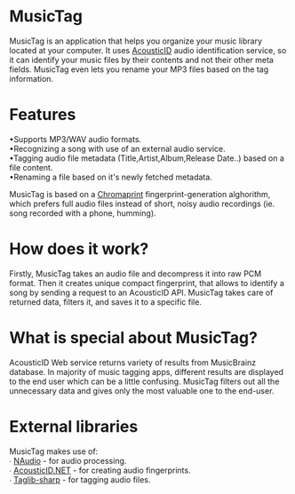 # MusicTag
MusicTag is an application that helps you organize your music library located at your computer. It uses [AcousticID](https://acoustid.org) audio identification service, so it can identify your music files by their contents and not their other meta fields. MusicTag even lets you rename your MP3 files based on the tag information.

# Features
•Supports MP3/WAV audio formats.<br/>
•Recognizing a song with use of an external audio service.<br/>
•Tagging audio file metadata (Title,Artist,Album,Release Date..) based on a file content.<br/>
•Renaming a file based on it's newly fetched metadata.<br/>

MusicTag is based on a [Chromaprint](https://github.com/acoustid/chromaprint) fingerprint-generation alghorithm, which prefers full audio files instead of short, noisy audio recordings (ie. song recorded with a phone, humming).

# How does it work?
Firstly, MusicTag takes an audio file and decompress it into raw PCM format. Then it creates unique compact fingerprint, that allows to identify a song by sending a request to an AcousticID API. MusicTag takes care of returned data, filters it, and saves it to a specific file.

# What is special about MusicTag?
AcousticID Web service returns variety of results from MusicBrainz database. In majority of music tagging apps, different results are displayed to the end user which can be a little confusing. MusicTag filters out all the unnecessary data and gives only the most valuable one to the end-user.


# External libraries
MusicTag makes use of:<br/>
∙ [NAudio](https://github.com/naudio/NAudio) - for audio processing.<br/>
∙ [AcousticID.NET](https://github.com/wo80/AcoustID.NET) - for creating audio fingerprints.<br/>
∙ [Taglib-sharp](https://github.com/mono/taglib-sharp) - for tagging audio files.<br/>

